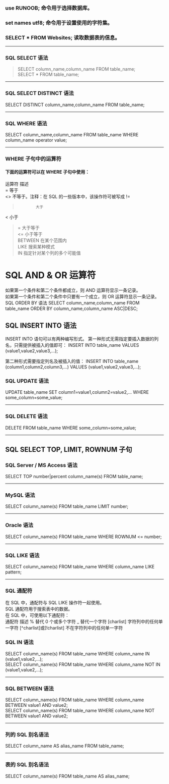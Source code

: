 ### use RUNOOB; 命令用于选择数据库。
### set names utf8; 命令用于设置使用的字符集。
### SELECT * FROM Websites; 读取数据表的信息。
*********
### SQL SELECT 语法
> SELECT column_name,column_name FROM table_name;  
> SELECT * FROM table_name;  
****************
### SQL SELECT DISTINCT 语法
SELECT DISTINCT column_name,column_name FROM table_name;
************************
### SQL WHERE 语法
SELECT column_name,column_name FROM table_name WHERE column_name operator value;
******************************
### WHERE 子句中的运算符
#### 下面的运算符可以在 WHERE 子句中使用：
运算符        描述   
=             等于   
<>            不等于。注释：在 SQL 的一些版本中，该操作符可被写成 !=   
>             大于   
<             小于   
>=            大于等于   
<=            小于等于    
BETWEEN       在某个范围内    
LIKE          搜索某种模式   
IN            指定针对某个列的多个可能值    

SQL AND & OR 运算符
====================
如果第一个条件和第二个条件都成立，则 AND 运算符显示一条记录。   
如果第一个条件和第二个条件中只要有一个成立，则 OR 运算符显示一条记录。   
SQL ORDER BY 语法
SELECT column_name,column_name
FROM table_name
ORDER BY column_name,column_name ASC|DESC;

SQL INSERT INTO 语法
--------------------
INSERT INTO 语句可以有两种编写形式。
第一种形式无需指定要插入数据的列名，只需提供被插入的值即可：
INSERT INTO table_name VALUES (value1,value2,value3,...);  

第二种形式需要指定列名及被插入的值：
INSERT INTO table_name (column1,column2,column3,...) VALUES (value1,value2,value3,...);

### SQL UPDATE 语法
UPDATE table_name SET column1=value1,column2=value2,... WHERE some_column=some_value;
******************
### SQL DELETE 语法
DELETE FROM table_name WHERE some_column=some_value;
**********************
## SQL SELECT TOP, LIMIT, ROWNUM 子句
### SQL Server / MS Access 语法
SELECT TOP number|percent column_name(s) FROM table_name;  
*********************
### MySQL 语法
SELECT column_name(s) FROM table_name LIMIT number;
**********************
### Oracle 语法
SELECT column_name(s) FROM table_name WHERE ROWNUM <= number;
**********************
### SQL LIKE 语法
SELECT column_name(s) FROM table_name WHERE column_name LIKE pattern;
*********************************
### SQL 通配符
在 SQL 中，通配符与 SQL LIKE 操作符一起使用。    
SQL 通配符用于搜索表中的数据。    
在 SQL 中，可使用以下通配符：   
通配符 				描述
% 				替代 0 个或多个字符
_ 				替代一个字符
[charlist] 			字符列中的任何单一字符
[^charlist]或[!charlist] 	不在字符列中的任何单一字符

### SQL IN 语法
SELECT column_name(s) FROM table_name WHERE column_name IN (value1,value2,...);      
SELECT column_name(s) FROM table_name WHERE column_name NOT IN (value1,value2,...);    
******************
### SQL BETWEEN 语法
SELECT column_name(s) FROM table_name WHERE column_name BETWEEN value1 AND value2;     
SELECT column_name(s) FROM table_name WHERE column_name NOT BETWEEN value1 AND value2;  
******************
### 列的 SQL 别名语法
SELECT column_name AS alias_name FROM table_name;  
*******************
### 表的 SQL 别名语法
SELECT column_name(s) FROM table_name AS alias_name;  


